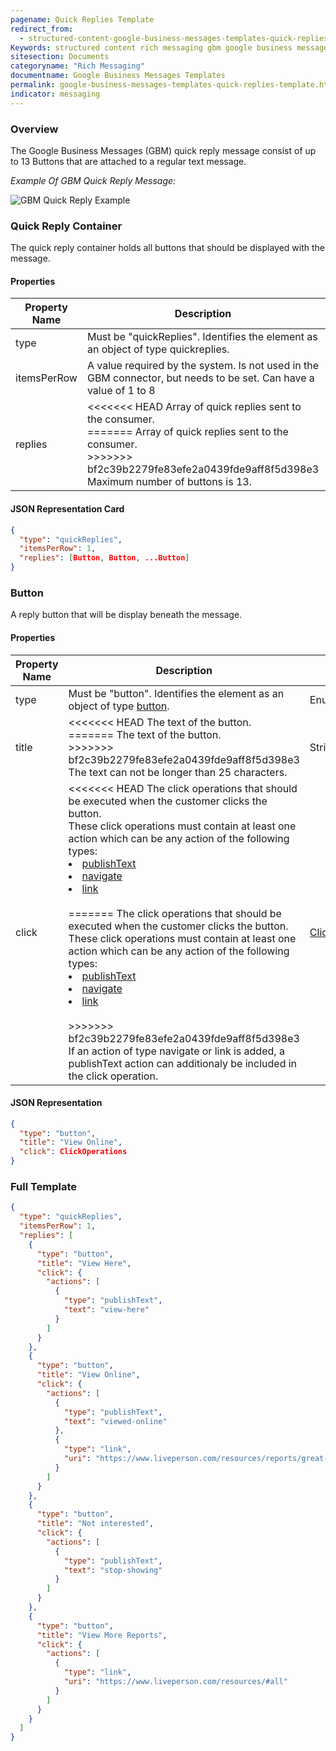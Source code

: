 ```yaml
---
pagename: Quick Replies Template
redirect_from:
  - structured-content-google-business-messages-templates-quick-replies-template.html
Keywords: structured content rich messaging gbm google business messages quick replies quick-replies template
sitesection: Documents
categoryname: "Rich Messaging"
documentname: Google Business Messages Templates
permalink: google-business-messages-templates-quick-replies-template.html
indicator: messaging
---
```


### Overview

The Google Business Messages (GBM) quick reply message consist of up to 13 Buttons that are attached to a regular text message.

_Example Of GBM Quick Reply Message:_

![GBM Quick Reply Example](img/connectors/gbm_quickreply.png)

### Quick Reply Container

The quick reply container holds all buttons that should be displayed with the message.

#### Properties

<table>
  <thead><tr>
    <th>Property Name</th>
    <th>Description</th>
    <th>Type</th>
    <th>Required</th>
  </tr></thead>
  <tr>
    <td>type</td>
    <td>Must be "quickReplies". Identifies the element as an object of type quickreplies.</td>
    <td>Enum</td>
    <td>Y</td>
  </tr>
  <tr>
    <td>itemsPerRow</td>
    <td>A value required by the system. Is not used in the GBM connector, but needs to be set. Can have a value of 1 to 8</td>
    <td>Integer</td>
    <td>Y</td>
  </tr>
  <tr>
    <td>replies</td>
    <td>
<<<<<<< HEAD
    Array of quick replies sent to the consumer. <br/>
=======
    Array of quick replies sent to the consumer. </br>
>>>>>>> bf2c39b2279fe83efe2a0439fde9aff8f5d398e3
    Maximum number of buttons is 13.
    </td>
    <td>Array(<a href="#button">Button</a>)</td>
    <td>Y</td>
  </tr>
</table>

#### JSON Representation Card

```json
{
  "type": "quickReplies",
  "itemsPerRow": 1,
  "replies": [Button, Button, ...Button]
}
```

### Button

A reply button that will be display beneath the message.

#### Properties

<table>
  <thead>
  <tr>
    <th>Property Name</th>
    <th>Description</th>
    <th>Type</th>
    <th>Required</th>
  </tr>
  </thead>
  <tr>
    <td>type</td>
    <td>Must be "button". Identifies the element as an object of type <a href="getting-started-with-rich-messaging-introduction.html#button">button</a>.
    </td>
    <td>Enum</td>
    <td>Y</td>
  </tr>
  <tr>
    <td>title</td>
    <td>
<<<<<<< HEAD
    The text of the button.<br/>
=======
    The text of the button.</br>
>>>>>>> bf2c39b2279fe83efe2a0439fde9aff8f5d398e3
    The text can not be longer than 25 characters.
    </td>
    <td>String</td>
    <td>Y</td>
  </tr>
  <tr>
    <td>click</td>
    <td>
<<<<<<< HEAD
    The click operations that should be executed when the customer clicks the button.<br/>
    These click operations must contain at least one action which can be any action of the following types:
    <li><a href="getting-started-with-rich-messaging-introduction.html#publish-text">publishText</a></li>
    <li><a href="getting-started-with-rich-messaging-introduction.html#navigate">navigate</a></li>
    <li><a href="getting-started-with-rich-messaging-introduction.html#link">link</a></li><br/>
=======
    The click operations that should be executed when the customer clicks the button.</br>
    These click operations must contain at least one action which can be any action of the following types:
    <li><a href="getting-started-with-rich-messaging-introduction.html#publish-text">publishText</a></li>
    <li><a href="getting-started-with-rich-messaging-introduction.html#navigate">navigate</a></li>
    <li><a href="getting-started-with-rich-messaging-introduction.html#link">link</a></li></br>
>>>>>>> bf2c39b2279fe83efe2a0439fde9aff8f5d398e3
    If an action of type navigate or link is added, a publishText action can additionaly be included in the click operation.
    </td>
    <td><a href="getting-started-with-rich-messaging-introduction.html#element-click-operations">ClickOperations</a></td>
    <td>Y</td>
  </tr>
</table>

#### JSON Representation

```json
{
  "type": "button",
  "title": "View Online",
  "click": ClickOperations
}
```

### Full Template

```json
{
  "type": "quickReplies",
  "itemsPerRow": 1,
  "replies": [
    {
      "type": "button",
      "title": "View Here",
      "click": {
        "actions": [
          {
            "type": "publishText",
            "text": "view-here"
          }
        ]
      }
    },
    {
      "type": "button",
      "title": "View Online",
      "click": {
        "actions": [
          {
            "type": "publishText",
            "text": "viewed-online"
          },
          {
            "type": "link",
            "uri": "https://www.liveperson.com/resources/reports/great-ai-divide/"
          }
        ]
      }
    },
    {
      "type": "button",
      "title": "Not interested",
      "click": {
        "actions": [
          {
            "type": "publishText",
            "text": "stop-showing"
          }
        ]
      }
    },
    {
      "type": "button",
      "title": "View More Reports",
      "click": {
        "actions": [
          {
            "type": "link",
            "uri": "https://www.liveperson.com/resources/#all"
          }
        ]
      }
    }
  ]
}
```

